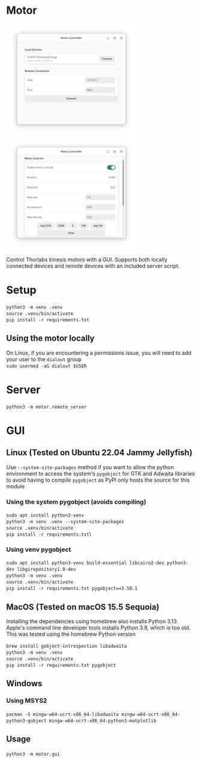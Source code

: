 # Motor
<img src='./data/screenshots/start_page.png' height='300'>
<img src='./data/screenshots/device_page.png' height='300'>

Control Thorlabs kinesis motors with a GUI. Supports both locally connected devices and remote devices with an included server script.

# Setup
`python3 -m venv .venv`\
`source .venv/bin/activate`\
`pip install -r requirements.txt`

## Using the motor locally
On Linux, if you are encountering a permissions issue, you will need to add your user to the `dialout` group\
`sudo usermod -aG dialout $USER`

# Server
`python3 -m motor.remote_server`

# GUI
## Linux (Tested on Ubuntu 22.04 Jammy Jellyfish)
Use `--system-site-packages` method if you want to allow the python environment to access the system's `pygobject` for GTK and Adwaita libraries to avoid having to compile `pygobject` as PyPI only hosts the source for this module

### Using the system pygobject (avoids compiling)
`sudo apt install python3-venv`\
`python3 -m venv .venv --system-site-packages`\
`source .venv/bin/activate`\
`pip install -r requirements.txt`\

### Using venv pygobject
`sudo apt install python3-venv build-essential libcairo2-dev python3-dev libgirepository1.0-dev`\
`python3 -m venv .venv`\
`source .venv/bin/activate`\
`pip install -r requirements.txt pygobject==3.50.1`

## MacOS (Tested on macOS 15.5 Sequoia)
Installing the dependencies using homebrew also installs Python 3.13. Apple's command line developer tools installs Python 3.9, which is too old. This was tested using the homebrew Python version

`brew install gobject-introspection libadwaita`\
`python3 -m venv .venv`\
`source .venv/bin/activate`\
`pip install -r requirements.txt pygobject`

## Windows
### Using MSYS2
`pacman -S mingw-w64-ucrt-x86_64-libadwaita mingw-w64-ucrt-x86_64-python3-gobject mingw-w64-ucrt-x86_64-python3-matplotlib`

## Usage
`python3 -m motor.gui`